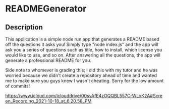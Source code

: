 # READMEGenerator

## Description
This application is a simple node run app that generates a README based off the questions it asks you! Simply type "node index.js" and the app will ask you a series of questions such as title, how to install, which license you would like to use, and so on. After answering all the questions, the app will generate a professional README for you.

Side note to whomever is grading this; I did this with my tutor and he was worried because we didn't create a repository ahead of time and wanted me to make sure you guys knew I wasn't cheating. Sorry for the low amount of commits!

https://www.icloud.com/iclouddrive/00svAfE4zOQQBL557CrWLxK2A#Screen_Recording_2021-10-18_at_6.20.58_PM
